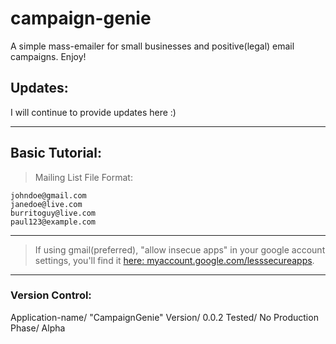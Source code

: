 # campaign-genie
A simple mass-emailer for small businesses and positive(legal) email campaigns. Enjoy!

## Updates:
I will continue to provide updates here :)

-------------------------
## Basic Tutorial:
> Mailing List File Format:
```
johndoe@gmail.com
janedoe@live.com
burritoguy@live.com
paul123@example.com
```
-------------------------

> If using gmail(preferred), "allow insecue apps" in your google account settings,
you'll find it [here: myaccount.google.com/lesssecureapps](https://myaccount.google.com/lesssecureapps).

-------------------------

### Version Control:
Application-name/ "CampaignGenie"
Version/ 0.0.2
Tested/ No
Production Phase/ Alpha


